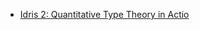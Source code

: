 
- [Idris 2: Quantitative Type Theory in Actio](https://github.com/lambda-magic/plt.books/blob/master/Idris/idris2.pdf)